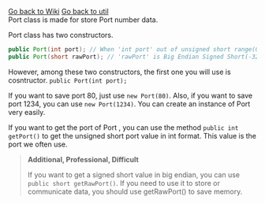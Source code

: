 [Go back to Wiki](/wiki.md)
[Go back to util](/util/util.md)
<br>
Port class is made for store Port number data.

Port class has two constructors.
```java
public Port(int port); // When 'int port' out of unsigned short range(0~65535), Throws IllegalArgumentException.
public Port(short rawPort); // 'rawPort' is Big Endian Signed Short(-32768~32767).
```
However, among these two constructors, the first one you will use is cosntructor.
`public Port(int port);`

If you want to save port 80, just use `new Port(80)`.
Also, if you want to save port 1234, you can use `new Port(1234)`.
You can create an instance of Port very easily.

If you want to get the port of Port , you can use the method `public int getPort()` to get the unsigned short port value in int format. This value is the port we often use.

> **Additional, Professional, Difficult**
>
> If you want to get a signed short value in big endian, you can use `public short getRawPort()`.
> If you need to use it to store or communicate data, you should use getRawPort() to save memory.
